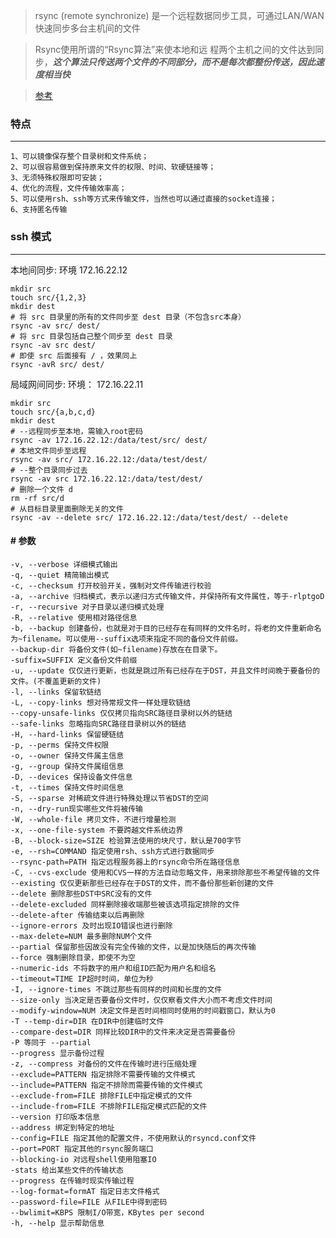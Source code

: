 > rsync (remote synchronize) 是一个远程数据同步工具，可通过LAN/WAN快速同步多台主机间的文件

> Rsync使用所谓的“Rsync算法”来使本地和远 程两个主机之间的文件达到同步，***这个算法只传送两个文件的不同部分，而不是每次都整份传送，因此速度相当快***

> [参考](https://www.cnblogs.com/george-guo/p/7718515.html)

### 特点
-----

    1、可以镜像保存整个目录树和文件系统；
    2、可以很容易做到保持原来文件的权限、时间、软硬链接等；
    3、无须特殊权限即可安装；
    4、优化的流程，文件传输效率高；
    5、可以使用rsh、ssh等方式来传输文件，当然也可以通过直接的socket连接；
    6、支持匿名传输
    
    
### ssh 模式
----


本地间同步: 环境 172.16.22.12

    mkdir src
    touch src/{1,2,3}
    mkdir dest
    # 将 src 目录里的所有的文件同步至 dest 目录（不包含src本身）
    rsync -av src/ dest/  
    # 将 src 目录包括自己整个同步至 dest 目录
    rsync -av src dest/
    # 即使 src 后面接有 / ，效果同上
    rsync -avR src/ dest/   

局域网间同步: 环境： 172.16.22.11

    mkdir src
    touch src/{a,b,c,d}
    mkdir dest
    # --远程同步至本地，需输入root密码
    rsync -av 172.16.22.12:/data/test/src/ dest/
    # 本地文件同步至远程
    rsync -av src/ 172.16.22.12:/data/test/dest/ 
    # --整个目录同步过去
    rsync -av src 172.16.22.12:/data/test/dest/
    # 删除一个文件 d
    rm -rf src/d
    # 从目标目录里面删除无关的文件
    rsync -av --delete src/ 172.16.22.12:/data/test/dest/ --delete





#### # 参数

    -v, --verbose 详细模式输出
    -q, --quiet 精简输出模式
    -c, --checksum 打开校验开关，强制对文件传输进行校验
    -a, --archive 归档模式，表示以递归方式传输文件，并保持所有文件属性，等于-rlptgoD
    -r, --recursive 对子目录以递归模式处理
    -R, --relative 使用相对路径信息
    -b, --backup 创建备份，也就是对于目的已经存在有同样的文件名时，将老的文件重新命名为~filename。可以使用--suffix选项来指定不同的备份文件前缀。
    --backup-dir 将备份文件(如~filename)存放在在目录下。
    -suffix=SUFFIX 定义备份文件前缀
    -u, --update 仅仅进行更新，也就是跳过所有已经存在于DST，并且文件时间晚于要备份的文件。(不覆盖更新的文件)
    -l, --links 保留软链结
    -L, --copy-links 想对待常规文件一样处理软链结
    --copy-unsafe-links 仅仅拷贝指向SRC路径目录树以外的链结
    --safe-links 忽略指向SRC路径目录树以外的链结
    -H, --hard-links 保留硬链结
    -p, --perms 保持文件权限
    -o, --owner 保持文件属主信息
    -g, --group 保持文件属组信息
    -D, --devices 保持设备文件信息
    -t, --times 保持文件时间信息
    -S, --sparse 对稀疏文件进行特殊处理以节省DST的空间
    -n, --dry-run现实哪些文件将被传输
    -W, --whole-file 拷贝文件，不进行增量检测
    -x, --one-file-system 不要跨越文件系统边界
    -B, --block-size=SIZE 检验算法使用的块尺寸，默认是700字节
    -e, --rsh=COMMAND 指定使用rsh、ssh方式进行数据同步
    --rsync-path=PATH 指定远程服务器上的rsync命令所在路径信息
    -C, --cvs-exclude 使用和CVS一样的方法自动忽略文件，用来排除那些不希望传输的文件
    --existing 仅仅更新那些已经存在于DST的文件，而不备份那些新创建的文件
    --delete 删除那些DST中SRC没有的文件
    --delete-excluded 同样删除接收端那些被该选项指定排除的文件
    --delete-after 传输结束以后再删除
    --ignore-errors 及时出现IO错误也进行删除
    --max-delete=NUM 最多删除NUM个文件
    --partial 保留那些因故没有完全传输的文件，以是加快随后的再次传输
    --force 强制删除目录，即使不为空
    --numeric-ids 不将数字的用户和组ID匹配为用户名和组名
    --timeout=TIME IP超时时间，单位为秒
    -I, --ignore-times 不跳过那些有同样的时间和长度的文件
    --size-only 当决定是否要备份文件时，仅仅察看文件大小而不考虑文件时间
    --modify-window=NUM 决定文件是否时间相同时使用的时间戳窗口，默认为0
    -T --temp-dir=DIR 在DIR中创建临时文件
    --compare-dest=DIR 同样比较DIR中的文件来决定是否需要备份
    -P 等同于 --partial
    --progress 显示备份过程
    -z, --compress 对备份的文件在传输时进行压缩处理
    --exclude=PATTERN 指定排除不需要传输的文件模式
    --include=PATTERN 指定不排除而需要传输的文件模式
    --exclude-from=FILE 排除FILE中指定模式的文件
    --include-from=FILE 不排除FILE指定模式匹配的文件
    --version 打印版本信息
    --address 绑定到特定的地址
    --config=FILE 指定其他的配置文件，不使用默认的rsyncd.conf文件
    --port=PORT 指定其他的rsync服务端口
    --blocking-io 对远程shell使用阻塞IO
    -stats 给出某些文件的传输状态
    --progress 在传输时现实传输过程
    --log-format=formAT 指定日志文件格式
    --password-file=FILE 从FILE中得到密码
    --bwlimit=KBPS 限制I/O带宽，KBytes per second
    -h, --help 显示帮助信息

